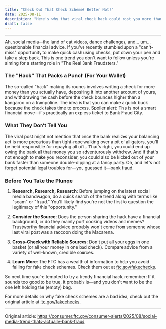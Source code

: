```yaml
---
title: "Check Out That Check Scheme? Better Not!"
date: 2025-08-11
description: "Here's why that viral check hack could cost you more than just your followers."
draft: false
---
```


---

Ah, social media—the land of cat videos, dance challenges, and... um... questionable financial advice. If you've recently stumbled upon a "can't-miss" opportunity to make quick cash using checks, put down your pen and take a step back. This is one trend you don't want to follow unless you're aiming for a starring role in "The Real Bank Fraudsters."

### The "Hack" That Packs a Punch (For Your Wallet)

The so-called "hack" making its rounds involves writing a check for more money than you actually have, depositing it into another account of yours, and withdrawing the cash before the check bounces higher than a kangaroo on a trampoline. The idea is that you can make a quick buck because the check takes time to process. Spoiler alert: This is not a smart financial move—it's practically an express ticket to Bank Fraud City.

### What They Don’t Tell You

The viral post might not mention that once the bank realizes your balancing act is more precarious than tight-rope walking over a pit of alligators, you'll be held responsible for repaying all of it. That's right, you could end up owing the bank all that money you so adventurously withdrew. And if that's not enough to make you reconsider, you could also be kicked out of your bank faster than someone double-dipping at a fancy party. Oh, and let's not forget potential legal troubles for—you guessed it—bank fraud.

### Before You Take the Plunge

1. **Research, Research, Research**: Before jumping on the latest social media bandwagon, do a quick search of the trend along with terms like "scam" or "fraud." You'll likely find you're not the first to question the legitimacy of this "opportunity."

2. **Consider the Source**: Does the person sharing the hack have a financial background, or do they mainly post cooking videos and memes? Trustworthy financial advice probably won't come from someone whose last viral post was a raccoon doing the Macarena.

3. **Cross-Check with Reliable Sources**: Don't put all your eggs in one basket (or all your money in one bad check). Compare advice from a variety of well-known, credible sources.

4. **Learn More**: The FTC has a wealth of information to help you avoid falling for fake check schemes. Check them out at [ftc.gov/fakechecks](https://ftc.gov/fakechecks).

So next time you're tempted to try a trendy financial hack, remember: If it sounds too good to be true, it probably is—and you don't want to be the one left holding the (empty) bag.

For more details on why fake check schemes are a bad idea, check out the original article at [ftc.gov/fakechecks](https://ftc.gov/fakechecks).

---
Original article: https://consumer.ftc.gov/consumer-alerts/2025/08/social-media-trend-thats-actually-bank-fraud